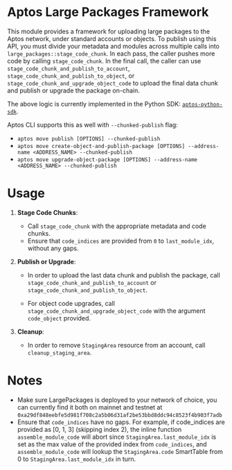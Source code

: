 # Aptos Large Packages Framework

This module provides a framework for uploading large packages to the Aptos network, under standard
accounts or objects.
To publish using this API, you must divide your metadata and modules across multiple calls
into `large_packages::stage_code_chunk`.
In each pass, the caller pushes more code by calling `stage_code_chunk`.
In the final call, the caller can use `stage_code_chunk_and_publish_to_account`, `stage_code_chunk_and_publish_to_object`, or
`stage_code_chunk_and_upgrade_object_code` to upload the final data chunk and publish or upgrade the package on-chain.

The above logic is currently implemented in the Python
SDK: [`aptos-python-sdk`](https://github.com/aptos-labs/aptos-python-sdk/blob/main/libra2_sdk/package_publisher.py).

Aptos CLI supports this as well with `--chunked-publish` flag:
- `aptos move publish [OPTIONS] --chunked-publish`
- `aptos move create-object-and-publish-package [OPTIONS] --address-name <ADDRESS_NAME> --chunked-publish`
- `aptos move upgrade-object-package [OPTIONS] --address-name <ADDRESS_NAME> --chunked-publish`

# Usage

1. **Stage Code Chunks**:
    - Call `stage_code_chunk` with the appropriate metadata and code chunks.
    - Ensure that `code_indices` are provided from `0` to `last_module_idx`, without any
      gaps.


2. **Publish or Upgrade**:
    - In order to upload the last data chunk and publish the package, call `stage_code_chunk_and_publish_to_account` or `stage_code_chunk_and_publish_to_object`.

    - For object code upgrades, call `stage_code_chunk_and_upgrade_object_code` with the argument `code_object` provided.

3. **Cleanup**:
    - In order to remove `StagingArea` resource from an account, call `cleanup_staging_area`.

# Notes

* Make sure LargePackages is deployed to your network of choice, you can currently find it both on
  mainnet and testnet at `0xa29df848eebfe5d981f708c2a5b06d31af2be53bbd8ddc94c8523f4b903f7adb`
* Ensure that `code_indices` have no gaps. For example, if code_indices are
  provided as [0, 1, 3] (skipping index 2), the inline function `assemble_module_code` will abort
  since `StagingArea.last_module_idx` is set as the max value of the provided index
  from `code_indices`, and `assemble_module_code` will lookup the `StagingArea.code` SmartTable from
  0 to `StagingArea.last_module_idx` in turn.
